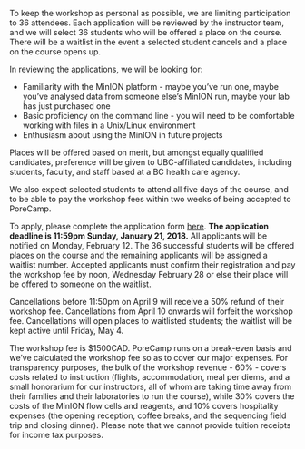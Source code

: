 To keep the workshop as personal as possible, we are limiting participation to 36 attendees. Each application will be reviewed by the instructor team, and we will select 36 students who will be offered a place on the course. There will be a waitlist in the event a selected student cancels and a place on the course opens up.

In reviewing the applications, we will be looking for:
  * Familiarity with the MinION platform - maybe you’ve run one, maybe you’ve analysed data from someone else’s MinION run, maybe your lab has just purchased one
  * Basic proficiency on the command line - you will need to be comfortable working with files in a Unix/Linux environment
  * Enthusiasm about using the MinION in future projects

Places will be offered based on merit, but amongst equally qualified candidates, preference will be given to UBC-affiliated candidates, including students, faculty, and staff based at a BC health care agency.

We also expect selected students to attend all five days of the course, and to be able to pay the workshop fees within two weeks of being accepted to PoreCamp.

To apply, please complete the application form [here](https://goo.gl/forms/a5LP7YX0VwlCLBID3). **The application deadline is 11:59pm Sunday, January 21, 2018.** All applicants will be notified on Monday, February 12. The 36 successful students will be offered places on the course and the remaining applicants will be assigned a waitlist number. Accepted applicants must confirm their registration and pay the workshop fee by noon, Wednesday February 28 or else their place will be offered to someone on the waitlist.

Cancellations before 11:50pm on April 9 will receive a 50% refund of their workshop fee. Cancellations from April 10 onwards will forfeit the workshop fee. Cancellations will open places to waitlisted students; the waitlist will be kept active until Friday, May 4.

The workshop fee is $1500CAD. PoreCamp runs on a break-even basis and we’ve calculated the workshop fee so as to cover our major expenses. For transparency purposes, the bulk of the workshop revenue - 60% - covers costs related to instruction (flights, accommodation, meal per diems, and a small honorarium for our instructors, all of whom are taking time away from their families and their laboratories to run the course), while 30% covers the costs of the MinION flow cells and reagents, and 10% covers hospitality expenses (the opening reception, coffee breaks, and the sequencing field trip and closing dinner). Please note that we cannot provide tuition receipts for income tax purposes. 
